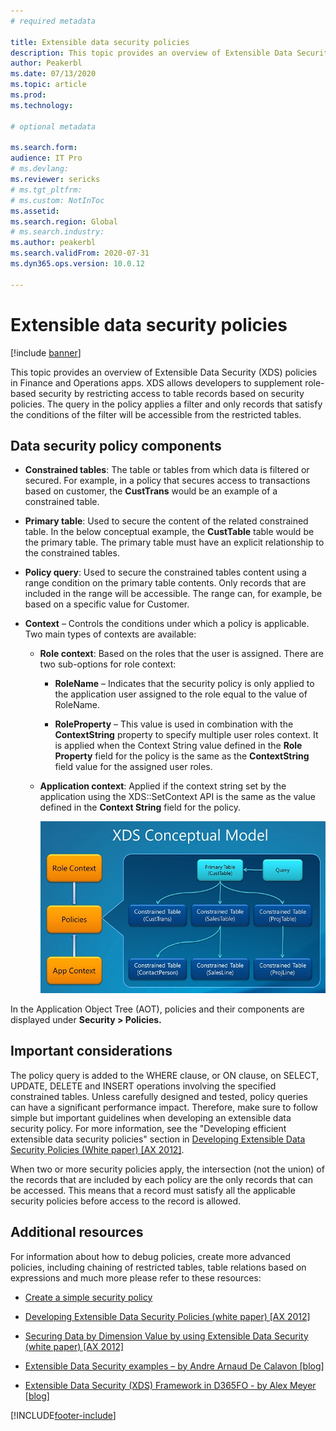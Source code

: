 ```yaml
---
# required metadata

title: Extensible data security policies 
description: This topic provides an overview of Extensible Data Security (XDS) policies in Finance and Operations apps.
author: Peakerbl
ms.date: 07/13/2020
ms.topic: article
ms.prod: 
ms.technology: 

# optional metadata

ms.search.form: 
audience: IT Pro
# ms.devlang: 
ms.reviewer: sericks
# ms.tgt_pltfrm: 
# ms.custom: NotInToc
ms.assetid: 
ms.search.region: Global
# ms.search.industry: 
ms.author: peakerbl
ms.search.validFrom: 2020-07-31
ms.dyn365.ops.version: 10.0.12

---
```


# Extensible data security policies 
[!include [banner](../includes/banner.md)]

This topic provides an overview of Extensible Data Security (XDS) policies in
Finance and Operations apps. XDS allows developers to supplement role-based security
by restricting access to table records based on security policies. The query in
the policy applies a filter and only records that satisfy the conditions of the filter will
be accessible from the restricted tables.

## Data security policy components

-   **Constrained tables**: The table or tables from which data is filtered or
    secured. For example, in a policy that secures access to transactions based on
    customer, the **CustTrans** would be an example of a constrained table.

-   **Primary table**: Used to secure the content of the related constrained
    table. In the below conceptual example, the **CustTable** table would be the primary table.
    The primary table must have an explicit relationship to the constrained tables.

-   **Policy query**: Used to secure the constrained tables content using a range
    condition on the primary table contents. Only records that are included in
    the range will be accessible. The range can, for example, be based on a
    specific value for Customer.

-   **Context** – Controls the conditions under which a policy is applicable.
    Two main types of contexts are available:

    -   **Role context**: Based on the roles that the user is assigned. There are
        two sub-options for role context:

        -   **RoleName** – Indicates that the security policy is only applied to
            the application user assigned to the role equal to the value of
            RoleName.

        -   **RoleProperty** – This value is used in combination with the
            **ContextString** property to specify multiple user roles context. It is
            applied when the Context String value defined in the **Role Property**
            field for the policy is the same as the **ContextString** field value
            for the assigned user roles.

    -   **Application context**: Applied if the context string set by the
        application using the XDS::SetContext API is the same as the value
        defined in the **Context String** field for the policy.

        ![AOTXDS conceptual model](media/c74bc4ea12f084dfbaddb024685843e8.jpg)

In the Application Object Tree (AOT), policies and their components are
displayed under **Security \> Policies.**

## Important considerations

The policy query is added to the WHERE clause, or ON clause, on SELECT, UPDATE,
DELETE and INSERT operations involving the specified constrained tables. Unless
carefully designed and tested, policy queries can have a significant performance
impact. Therefore, make sure to follow simple but important guidelines when
developing an extensible data security policy. For more information, see the "Developing efficient
extensible data security policies" section in [Developing Extensible Data Security Policies (White paper) [AX
2012]](/dynamicsax-2012/appuser-itpro/developing-extensible-data-security-policies-white-paper).

When two or more security policies apply, the intersection (not the union) of
the records that are included by each policy are the only records that can be
accessed. This means that a record must satisfy all the applicable security
policies before access to the record is allowed.

## Additional resources

For information about how to debug policies, create more advanced policies, including
chaining of restricted tables, table relations based on expressions and much
more please refer to these resources:

- [Create a simple security policy](create-simple-security-policy.md)

- [Developing Extensible Data Security Policies (white paper) [AX
2012]](/dynamicsax-2012/appuser-itpro/developing-extensible-data-security-policies-white-paper)

- [Securing Data by Dimension Value by using Extensible Data Security (white
paper) [AX 2012]](/dynamicsax-2012/appuser-itpro/securing-data-by-dimension-value-by-using-extensible-data-security-white-paper)

- [Extensible Data Security examples – by Andre Arnaud De
Calavon [blog]](https://dynamicspedia.com/tag/xds/)

- [Extensible Data Security (XDS) Framework in D365FO - by Alex
Meyer [blog]](https://alexdmeyer.com/2019/02/20/extensible-data-security-xds-framework-in-d365fo/)


[!INCLUDE[footer-include](../../../includes/footer-banner.md)]
